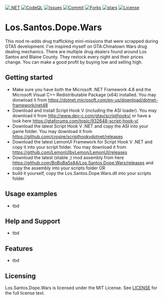 [![.NET](https://github.com/BoBoBaSs84/Los.Santos.Dope.Wars/actions/workflows/dotnet.yml/badge.svg?branch=main)](https://github.com/BoBoBaSs84/Los.Santos.Dope.Wars/actions/workflows/dotnet.yml)
[![CodeQL](https://github.com/BoBoBaSs84/Los.Santos.Dope.Wars/actions/workflows/codeql-analysis.yml/badge.svg?branch=main)](https://github.com/BoBoBaSs84/Los.Santos.Dope.Wars/actions/workflows/codeql-analysis.yml)
[![Issues](https://img.shields.io/github/issues/BoBoBaSs84/Los.Santos.Dope.Wars)](https://github.com/BoBoBaSs84/Los.Santos.Dope.Wars/issues)
[![Commit](https://img.shields.io/github/last-commit/BoBoBaSs84/Los.Santos.Dope.Wars)](https://github.com/BoBoBaSs84/Los.Santos.Dope.Wars/last-commit)
[![Forks](https://img.shields.io/github/forks/BoBoBaSs84/Los.Santos.Dope.Wars)](https://github.com/BoBoBaSs84/Los.Santos.Dope.Wars/network)
[![stars](https://img.shields.io/github/stars/BoBoBaSs84/Los.Santos.Dope.Wars)](https://github.com/BoBoBaSs84/Los.Santos.Dope.Wars/stargazers)
[![License](https://img.shields.io/github/license/BoBoBaSs84/Los.Santos.Dope.Wars)](https://github.com/BoBoBaSs84/Los.Santos.Dope.Wars/blob/main/LICENSE)

# Los.Santos.Dope.Wars

This mod re-adds drug trafficking mini-missions that were scrapped during GTA5 development. I've inspired myself on GTA:Chinatown Wars drug dealing mechanics. There are multiple drug dealers found around Los Santos and Blaine County. They restock every night and their prices change. You can make a good profit by buying low and selling high.

## Getting started

- Make sure you have both the Microsoft .NET Framework 4.8 and the Microsoft Visual C++ Redistributable Package (x64) installed. You may donwload it from https://dotnet.microsoft.com/en-us/download/dotnet-framework/net48
- Download and install Script Hook V (including the ASI loader). You may download it from http://www.dev-c.com/gtav/scripthookv/ or have a look here https://gtaforums.com/topic/932648-script-hook-v/
- Download the latest Script Hook V .NET and copy the ASI into your game folder. You may download it from https://github.com/crosire/scripthookvdotnet/releases
- Download the latest LemonUI Framework for Script Hook V .NET and copy it into your script folder. You may download it from https://github.com/LemonUIbyLemon/LemonUI/releases
- Download the latest (stable ;) mod assembly from here https://github.com/BoBoBaSs84/Los.Santos.Dope.Wars/releases and copy the assembly into your scripts folder
OR
- build it yourself, copy the Los.Santos.Dope.Wars.dll into your scripts folder

## Usage examples

- tbd

## Help and Support

- tbd

## Features

- tbd

## Licensing

Los.Santos.Dope.Wars is licensed under the MIT License. See [LICENSE](LICENSE) for the full license text.
